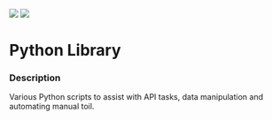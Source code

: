 ![](https://github.com/Lylio/image-repo/blob/master/logos/python.png?raw=true)
![](https://github.com/Lylio/image-repo/blob/master/logos/python-script.png?raw=true)
# Python Library

### Description

Various Python scripts to assist with API tasks, data manipulation and automating manual toil.





